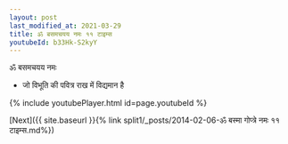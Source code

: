 ```yaml
---
layout: post
last_modified_at: 2021-03-29
title: ॐ बसमचयय नमः ११ टाइम्स
youtubeId: b33Hk-S2kyY
---
```

 
 
 ॐ बसमचयय नमः  
 
 -  जो विभूति की पवित्र राख में विद्यमान है 
 
  
 
  
 
 
 
 
 
 


{% include youtubePlayer.html id=page.youtubeId %}
 
[Next]({{ site.baseurl }}{% link  split1/_posts/2014-02-06-ॐ बस्मा गोप्त्रे नमः ११ टाइम्स.md%})
 
